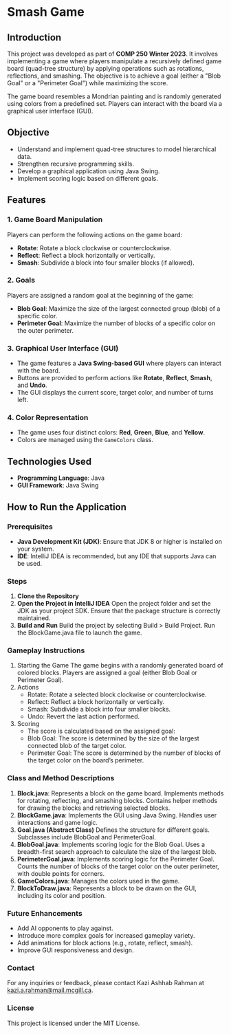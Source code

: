 # Smash Game

## Introduction

This project was developed as part of **COMP 250 Winter 2023**. It involves implementing a game where players manipulate a recursively defined game board (quad-tree structure) by applying operations such as rotations, reflections, and smashing. The objective is to achieve a goal (either a "Blob Goal" or a "Perimeter Goal") while maximizing the score.

The game board resembles a Mondrian painting and is randomly generated using colors from a predefined set. Players can interact with the board via a graphical user interface (GUI).

## Objective

- Understand and implement quad-tree structures to model hierarchical data.
- Strengthen recursive programming skills.
- Develop a graphical application using Java Swing.
- Implement scoring logic based on different goals.

## Features

### 1. Game Board Manipulation
Players can perform the following actions on the game board:
- **Rotate**: Rotate a block clockwise or counterclockwise.
- **Reflect**: Reflect a block horizontally or vertically.
- **Smash**: Subdivide a block into four smaller blocks (if allowed).

### 2. Goals
Players are assigned a random goal at the beginning of the game:
- **Blob Goal**: Maximize the size of the largest connected group (blob) of a specific color.
- **Perimeter Goal**: Maximize the number of blocks of a specific color on the outer perimeter.

### 3. Graphical User Interface (GUI)
- The game features a **Java Swing-based GUI** where players can interact with the board.
- Buttons are provided to perform actions like **Rotate**, **Reflect**, **Smash**, and **Undo**.
- The GUI displays the current score, target color, and number of turns left.

### 4. Color Representation
- The game uses four distinct colors: **Red**, **Green**, **Blue**, and **Yellow**.
- Colors are managed using the `GameColors` class.

## Technologies Used

- **Programming Language**: Java
- **GUI Framework**: Java Swing

## How to Run the Application

### Prerequisites

- **Java Development Kit (JDK)**: Ensure that JDK 8 or higher is installed on your system.
- **IDE**: IntelliJ IDEA is recommended, but any IDE that supports Java can be used.

### Steps

1. **Clone the Repository**
2. **Open the Project in IntelliJ IDEA**
    Open the project folder and set the JDK as your project SDK.
    Ensure that the package structure is correctly maintained.
3. **Build and Run** 
   Build the project by selecting Build > Build Project.
   Run the BlockGame.java file to launch the game.

### Gameplay Instructions

1. Starting the Game
    The game begins with a randomly generated board of colored blocks.
    Players are assigned a goal (either Blob Goal or Perimeter Goal).
2. Actions
    - Rotate: Rotate a selected block clockwise or counterclockwise.
    - Reflect: Reflect a block horizontally or vertically.
    - Smash: Subdivide a block into four smaller blocks.
    - Undo: Revert the last action performed.
3. Scoring
    - The score is calculated based on the assigned goal:
    - Blob Goal: The score is determined by the size of the largest connected blob of the target color.
    - Perimeter Goal: The score is determined by the number of blocks of the target color on the board’s perimeter.
    

### Class and Method Descriptions
1. **Block.java**:
    Represents a block on the game board.
    Implements methods for rotating, reflecting, and smashing blocks.
    Contains helper methods for drawing the blocks and retrieving selected blocks.
2. **BlockGame.java**:
    Implements the GUI using Java Swing.
    Handles user interactions and game logic.
3. **Goal.java (Abstract Class)**
    Defines the structure for different goals.
    Subclasses include BlobGoal and PerimeterGoal.
4. **BlobGoal.java**:
    Implements scoring logic for the Blob Goal.
    Uses a breadth-first search approach to calculate the size of the largest blob.
5. **PerimeterGoal.java**:
    Implements scoring logic for the Perimeter Goal.
    Counts the number of blocks of the target color on the outer perimeter, with double points for corners.
6. **GameColors.java**:
    Manages the colors used in the game.
7. **BlockToDraw.java**:
    Represents a block to be drawn on the GUI, including its color and position.

### Future Enhancements
  - Add AI opponents to play against.
  - Introduce more complex goals for increased gameplay variety.
  - Add animations for block actions (e.g., rotate, reflect, smash).
  - Improve GUI responsiveness and design.

### Contact
For any inquiries or feedback, please contact Kazi Ashhab Rahman at kazi.a.rahman@mail.mcgill.ca.

### License
This project is licensed under the MIT License.

